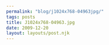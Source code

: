 ```yaml
---
permalink: "blog/j1024x768-04963jpg/"
tags: posts
title: J1024x768-04963.jpg
date: 2009-12-20
layout: layouts/post.njk
---
```


